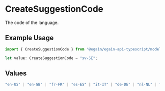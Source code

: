 # CreateSuggestionCode

The code of the language.

## Example Usage

```typescript
import { CreateSuggestionCode } from "@egain/egain-api-typescript/models";

let value: CreateSuggestionCode = "sv-SE";
```

## Values

```typescript
"en-US" | "en-GB" | "fr-FR" | "es-ES" | "it-IT" | "de-DE" | "nl-NL" | "pt-BR" | "pt-PT" | "da-DK" | "sv-SE" | "ru-RU" | "fr-CA" | "zh-CN" | "ja-JP" | "ko-KR"
```
